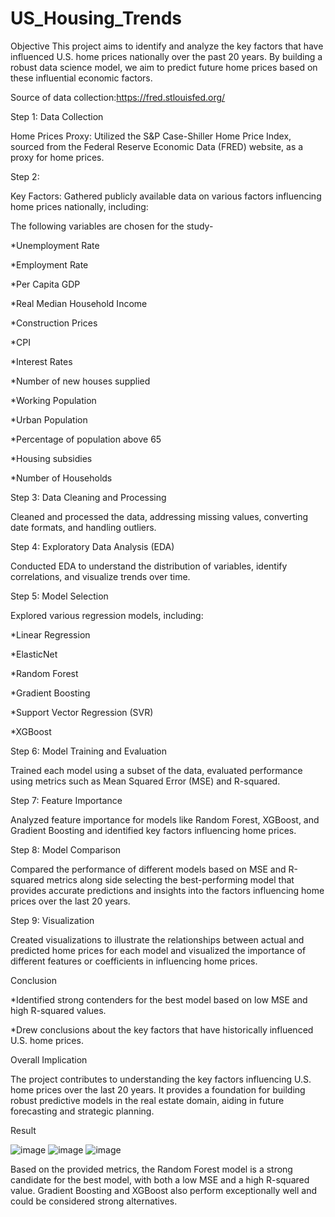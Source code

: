 # US_Housing_Trends
Objective
This project aims to identify and analyze the key factors that have influenced U.S. home prices nationally over the past 20 years. By building a robust data science model, we aim to predict future home prices based on these influential economic factors.

Source of data collection:https://fred.stlouisfed.org/

Step 1: Data Collection

Home Prices Proxy: Utilized the S&P Case-Shiller Home Price Index, sourced from the Federal Reserve Economic Data (FRED) website, as a proxy for home prices.

Step 2:

Key Factors: Gathered publicly available data on various factors influencing home prices nationally, including:

The following variables are chosen for the study-

*Unemployment Rate

*Employment Rate

*Per Capita GDP

*Real Median Household Income

*Construction Prices

*CPI

*Interest Rates

*Number of new houses supplied

*Working Population

*Urban Population

*Percentage of population above 65

*Housing subsidies

*Number of Households

Step 3: Data Cleaning and Processing

Cleaned and processed the data, addressing missing values, converting date formats, and handling outliers.

Step 4: Exploratory Data Analysis (EDA)

Conducted EDA to understand the distribution of variables, identify correlations, and visualize trends over time.

Step 5: Model Selection

Explored various regression models, including:

*Linear Regression

*ElasticNet

*Random Forest

*Gradient Boosting

*Support Vector Regression (SVR)

*XGBoost


Step 6: Model Training and Evaluation

Trained each model using a subset of the data, evaluated performance using metrics such as Mean Squared Error (MSE) and R-squared.

Step 7: Feature Importance

Analyzed feature importance for models like Random Forest, XGBoost, and Gradient Boosting and identified key factors influencing home prices.

Step 8: Model Comparison

Compared the performance of different models based on MSE and R-squared metrics along side selecting the best-performing model that provides accurate predictions and insights into the factors influencing home prices over the last 20 years.

Step 9: Visualization

Created visualizations to illustrate the relationships between actual and predicted home prices for each model and visualized the importance of different features or coefficients in influencing home prices.

Conclusion

*Identified strong contenders for the best model based on low MSE and high R-squared values.

*Drew conclusions about the key factors that have historically influenced U.S. home prices.

Overall Implication

The project contributes to understanding the key factors influencing U.S. home prices over the last 20 years. It provides a foundation for building robust predictive models in the real estate domain, aiding in future forecasting and strategic planning.

Result 

![image](https://github.com/user-attachments/assets/f3a85ec5-061f-4272-9f04-925b1c6d30f9)
![image](https://github.com/user-attachments/assets/2a329908-fe04-44eb-ba39-b96c9819f3ec)
![image](https://github.com/user-attachments/assets/dab2504f-d0a1-4f4b-bdcd-5cbaab759fc2)

Based on the provided metrics, the Random Forest model is a strong candidate for the best model, with both a low MSE and a high R-squared value. Gradient Boosting and XGBoost also perform exceptionally well and could be considered strong alternatives. 

